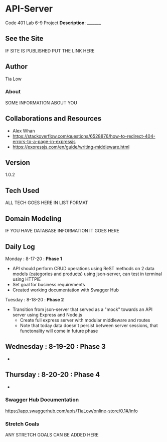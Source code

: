 # API-Server
Code 401 Lab 6-9 Project
**Description**: _______

## See the Site
IF SITE IS PUBLISHED PUT THE LINK HERE

## Author
Tia Low

### About
SOME INFORMATION ABOUT YOU

## Collaborations and Resources
- Alex Whan
- https://stackoverflow.com/questions/6528876/how-to-redirect-404-errors-to-a-page-in-expressjs
- https://expressjs.com/en/guide/writing-middleware.html

## Version
1.0.2

## Tech Used
ALL TECH GOES HERE IN LIST FORMAT

## Domain Modeling
IF YOU HAVE DATABASE INFORMATION IT GOES HERE

## Daily Log
Monday : 8-17-20 : **Phase 1** 
- API should perform CRUD operations using ReST methods on 2 data models (categories and products) using json-server, can test in terminal using HTTPIE
- Set goal for business requirements
- Created working documentation with Swagger Hub

Tuesday : 8-18-20 : **Phase 2** 
- Transition from json-server that served as a "mock" towards an API server using Express and Node.js
  - Create full express server with modular middleware and routes
  - Note that today data doesn't persist between server sessions, that functonality will come in future phase

Wednesday : 8-19-20 : **Phase 3**
- 
- 

Thursday : 8-20-20 : **Phase 4**
- 
- 

### Swagger Hub Documentation
https://app.swaggerhub.com/apis/TiaLow/online-store/0.1#/info

### Stretch Goals
ANY STRETCH GOALS CAN BE ADDED HERE
